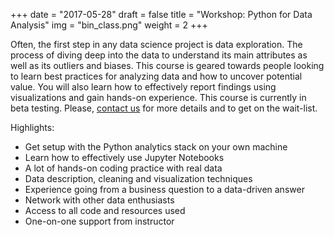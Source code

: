 +++
date = "2017-05-28"
draft = false
title = "Workshop: Python for Data Analysis"
img = "bin_class.png"
weight = 2
+++

Often, the first step in any data science project is data exploration. The process of diving deep into the data to understand its main attributes as well as its outliers and biases. This course is geared towards people looking to learn best practices for analyzing data and how to uncover potential value. You will also learn how to effectively report findings using visualizations and gain hands-on experience. This course is currently in beta testing. Please, [contact us](mailto:schoolofdatasci@gmail.com) for more details and to get on the wait-list.

Highlights:

* Get setup with the Python analytics stack on your own machine
* Learn how to effectively use Jupyter Notebooks
* A lot of hands-on coding practice with real data
* Data description, cleaning and visualization techniques
* Experience going from a business question to a data-driven answer
* Network with other data enthusiasts
* Access to all code and resources used
* One-on-one support from instructor